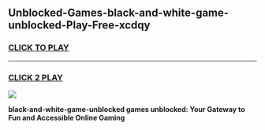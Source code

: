 
## Unblocked-Games-black-and-white-game-unblocked-Play-Free-xcdqy
<h3>
<a href="https://premium76.site?title=black-and-white-game-unblocked&ref=20A">CLICK TO PLAY</a></h3>
<hr>

<h3>
<a href="https://premium76.site?title=black-and-white-game-unblocked&ref=20A">CLICK 2 PLAY</a>
  
</h3>

<a href="https://premium76.site?title=black-and-white-game-unblocked&ref=20A"><img src="https://clearcache.store/games.png"></a>


**black-and-white-game-unblocked games unblocked: Your Gateway to Fun and Accessible Online Gaming**
